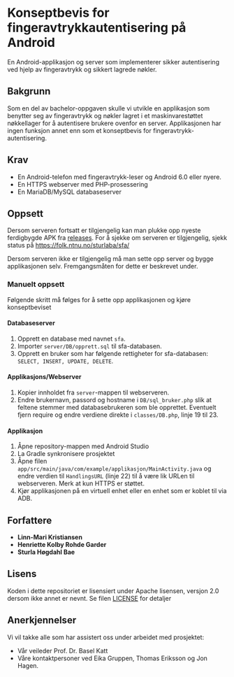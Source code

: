 # Konseptbevis for fingeravtrykkautentisering på Android

En Android-applikasjon og server som implementerer sikker autentisering ved hjelp av fingeravtrykk og sikkert lagrede nøkler. 


## Bakgrunn

Som en del av bachelor-oppgaven skulle vi utvikle en applikasjon som benytter seg av fingeravtrykk og nøkler lagret i et maskinvarestøttet nøkkellager for å autentisere brukere ovenfor en server.
Applikasjonen har ingen funksjon annet enn som et konseptbevis for fingeravtrykk-autentisering.


## Krav

* En Android-telefon med fingeravtrykk-leser og Android 6.0 eller nyere.
* En HTTPS webserver med PHP-prosessering 
* En MariaDB/MySQL databaseserver

## Oppsett

Dersom serveren fortsatt er tilgjengelig kan man plukke opp nyeste ferdigbygde APK fra [releases](https://github.com/ntnu-rgb/android-sikker-fingeravtrykk-autentisering/releases).
For å sjekke om serveren er tilgjengelig, sjekk status på <https://folk.ntnu.no/sturlaba/sfa/>

Dersom serveren ikke er tilgjengelig må man sette opp server og bygge applikasjonen selv. Fremgangsmåten for dette er beskrevet under.

### Manuelt oppsett

Følgende skritt må følges for å sette opp applikasjonen og kjøre konseptbeviset

#### Databaseserver

1. Opprett en database med navnet ``sfa``.
2. Importer ``server/DB/opprett.sql`` til sfa-databasen.
3. Opprett en bruker som har følgende rettigheter for sfa-databasen: ``SELECT, INSERT, UPDATE, DELETE``.

#### Applikasjons/Webserver

1. Kopier innholdet fra ``server``-mappen til webserveren.
2. Endre brukernavn, passord og hostname i ``DB/sql_bruker.php`` slik at feltene stemmer med databasebrukeren som ble opprettet. Eventuelt fjern require og endre verdiene direkte i ``classes/DB.php``, linje 19 til 23.

#### Applikasjon

1. Åpne repository-mappen med Android Studio
2. La Gradle synkronisere prosjektet
3. Åpne filen ``app/src/main/java/com/example/applikasjon/MainActivity.java`` og endre verdien til ``HandlingsURL`` (linje 22) til å være lik URLen til webserveren. Merk at kun HTTPS er støttet.
4. Kjør applikasjonen på en virtuell enhet eller en enhet som er koblet til via ADB.

## Forfattere

* **Linn-Mari Kristiansen**
* **Henriette Kolby Rohde Garder**
* **Sturla Høgdahl Bae**

## Lisens

Koden i dette repositoriet er lisensiert under Apache lisensen, versjon 2.0 dersom ikke annet er nevnt. Se filen [LICENSE](LICENSE) for detaljer

## Anerkjennelser

Vi vil takke alle som har assistert oss under arbeidet med prosjektet:

* Vår veileder Prof. Dr. Basel Katt
* Våre kontaktpersoner ved Eika Gruppen, Thomas Eriksson og Jon Hagen.
